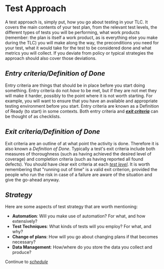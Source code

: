 # **Test Approach**

A test approach is, simply put, how you go about testing in your TLC. It covers the main contents of your test plan, from the relevant test levels, the different types of tests you will be performing, what work products (remember: the plan is itself a work product, as is everything else you make during the TLC) you will make along the way, the preconditions you need for your test, what it would take for the test to be considered done and what metrics you will collect. If you deviate from policy or typical strategies the approach should also cover those deviations.

## *Entry criteria/Definition of Done*

Entry criteria are things that should be in place before you start doing something. Entry criteria do not *have* to be met, but if they are not met they will make it harder, possibly to the point where it is not worth starting. For example, you will want to ensure that you have an available and appropriate testing environment before you start. Entry criteria are known as a Definition of Ready (to start) in some contexts. Both entry criteria and ***[exit criteria](/1/1/6.Test_Approach.md#exit-criteriadefinition-of-done)*** can be thought of as checklists.

## *Exit criteria/Definition of Done*

Exit criteria are an outline of at what point the activity is done. Therefore it is also known a *Definition of Done*. Typically a test's exit criteria include both measures of thoroughness (such as having achieved the desired level of coverage) and completion criteria (such as having reported all found defects). You should have clear exit criteria at each *[test level](/0/4.Test_LifeCycle.md#nested-tlcs-test-levels)*. It is worth remembering that "running out of time" is a valid exit criterion, provided the people who run the risk in case of a failure are aware of the situation and give the go-ahead anyway.

## *Strategy*

Here are some aspects of test strategy that are worth mentioning:

* **Automation**:
  Will you make use of automation? For what, and how extensively?
* **Test Techniques**:
  What kinds of tests will you employ? For what, and why?
* **Change of plans**:
  How will you go about changing plans if that becomes necessary?
* **Data Management**:
  How/where do you store the data you collect and produce?

Continue to *[schedule](/1/1/7.Test_Schedule.md)*